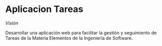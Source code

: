 Aplicacion Tareas
======================


*Visión*

Desarrollar una aplicación web para facilitar la gestión y seguimiento de Tareas de la Materia Elementos de la Ingeniería de Software.


